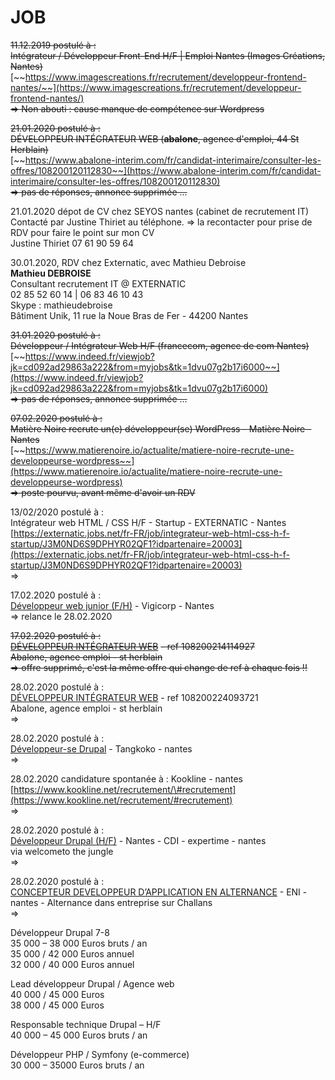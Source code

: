 # JOB

~~11.12.2019 postulé à :  
Intégrateur / Développeur Front-End H/F \| Emploi Nantes \(Images Créations, Nantes\)~~  
[~~https://www.imagescreations.fr/recrutement/developpeur-frontend-nantes/~~](https://www.imagescreations.fr/recrutement/developpeur-frontend-nantes/)  
~~=&gt; Non abouti : cause manque de compétence sur Wordpress~~

~~21.01.2020 postulé à :  
DÉVELOPPEUR INTÉGRATEUR WEB \(**abalone**, agence d'emploi, 44 St Herblain\)~~  
[~~https://www.abalone-interim.com/fr/candidat-interimaire/consulter-les-offres/108200120112830~~](https://www.abalone-interim.com/fr/candidat-interimaire/consulter-les-offres/108200120112830)  
~~=&gt; pas de réponses, annonce supprimée ...~~

21.01.2020 dépot de CV chez SEYOS nantes \(cabinet de recrutement IT\)  
Contacté par Justine Thiriet au téléphone. =&gt; la recontacter pour prise de RDV pour faire le point sur mon CV  
Justine Thiriet 07 61 90 59 64

30.01.2020, RDV chez Externatic, avec Mathieu Debroise  
**Mathieu DEBROISE**  
Consultant recrutement IT @ EXTERNATIC  
02 85 52 60 14 \| 06 83 46 10 43  
Skype : mathieudebroise  
Bâtiment Unik, 11 rue la Noue Bras de Fer - 44200 Nantes

~~31.01.2020 postulé à :  
Développeur / Intégrateur Web H/F \(francecom, agence de com Nantes\)~~  
[~~https://www.indeed.fr/viewjob?jk=cd092ad29863a222&from=myjobs&tk=1dvu07g2b17i6000~~](https://www.indeed.fr/viewjob?jk=cd092ad29863a222&from=myjobs&tk=1dvu07g2b17i6000)  
~~=&gt; pas de réponses, annonce supprimée ...~~

~~07.02.2020 postulé à :  
Matière Noire recrute un\(e\) développeur\(se\) WordPress - Matière Noire - Nantes~~  
[~~https://www.matierenoire.io/actualite/matiere-noire-recrute-une-developpeurse-wordpress~~](https://www.matierenoire.io/actualite/matiere-noire-recrute-une-developpeurse-wordpress)  
~~=&gt; poste pourvu, avant même d'avoir un RDV~~

13/02/2020 postulé à :  
Intégrateur web HTML / CSS H/F - Startup - EXTERNATIC - Nantes  
[https://externatic.jobs.net/fr-FR/job/integrateur-web-html-css-h-f-startup/J3M0ND6S9DPHYR02QF1?idpartenaire=20003](https://externatic.jobs.net/fr-FR/job/integrateur-web-html-css-h-f-startup/J3M0ND6S9DPHYR02QF1?idpartenaire=20003)  
=&gt; 

17.02.2020 postulé à  :  
[Développeur web junior \(F/H\)](https://www.vigicorp.fr/emplois/developpeur-web-junior) - Vigicorp - Nantes  
=&gt; relance le 28.02.2020

~~17.02.2020 postulé à :~~  
[~~DÉVELOPPEUR INTÉGRATEUR WEB~~](https://www.abalone-interim.com/fr/candidat-interimaire/consulter-les-offres/108200214114927) ~~- ref 108200214114927  
Abalone, agence emploi - st herblain  
=&gt; offre supprimé, c'est la même offre qui change de ref à chaque fois !!~~

28.02.2020 postulé à :  
[DÉVELOPPEUR INTÉGRATEUR WEB](https://www.abalone-interim.com/fr/candidat-interimaire/consulter-les-offres/108200224093721) - ref 108200224093721  
Abalone, agence emploi - st herblain  
=&gt; 

28.02.2020 postulé à  :  
[Développeur-se Drupal](https://www.tangkoko.com/jobs) - Tangkoko - nantes  
=&gt; 

28.02.2020 candidature spontanée à : Kookline - nantes  
[https://www.kookline.net/recrutement/\#recrutement](https://www.kookline.net/recrutement/#recrutement)  
=&gt;

28.02.2020 postulé à :  
[Développeur Drupal \(H/F\)](https://www.welcometothejungle.com/fr/companies/expertime/jobs/developpeur-drupal-h-f_nantes) - Nantes - CDI - expertime - nantes  
via welcometo the jungle  
=&gt;

28.02.2020 postulé à :  
[CONCEPTEUR DEVELOPPEUR D’APPLICATION EN ALTERNANCE](https://www.indeed.fr/viewjob?jk=b33ae1fe30ad97f8&from=myjobs&tk=1e26k290b15ku000) - ENI - nantes - Alternance dans entreprise sur Challans  
=&gt;



Développeur Drupal 7-8  
35 000 – 38 000 Euros bruts / an  
35 000 / 42 000 Euros annuel  
32 000 / 40 000 Euros annuel

Lead développeur Drupal / Agence web  
40 000 / 45 000 Euros  
38 000 / 45 000 Euros

  
Responsable technique Drupal – H/F  
40 000 – 45 000 Euros bruts / an

  
Développeur PHP / Symfony \(e-commerce\)  
30 000 – 35000 Euros bruts / an

